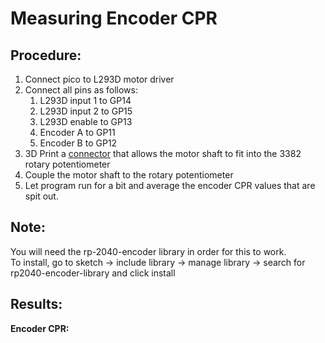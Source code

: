 # Measuring Encoder CPR

## Procedure:
1. Connect pico to L293D motor driver
2. Connect all pins as follows:
   1. L293D input 1 to GP14
   2. L293D input 2 to GP15
   3. L293D enable to GP13
   4. Encoder A to GP11
   5. Encoder B to GP12
3. 3D Print a [connector](ConnectorForRotaryPotentiometer.stl) that allows the motor shaft to fit into the 3382 rotary potentiometer
4. Couple the motor shaft to the rotary potentiometer
5. Let program run for a bit and average the encoder CPR values that are spit out.

## Note:
You will need the rp-2040-encoder library in order for this to work.  
To install,  go to sketch -> include library -> manage library -> search for rp2040-encoder-library and click install

## Results:
**Encoder CPR:** 
